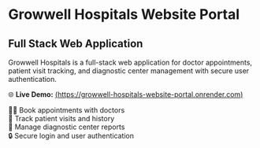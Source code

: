 # Growwell Hospitals Website Portal 
## Full Stack Web Application

Growwell Hospitals is a full-stack web application for doctor appointments, patient visit tracking, and diagnostic center management with secure user authentication.

🌐 **Live Demo:** [(https://growwell-hospitals-website-portal.onrender.com)](https://growwell-hospitals-website-portal.onrender.com)

👨‍⚕️ Book appointments with doctors  
🏥 Track patient visits and history  
🧪 Manage diagnostic center reports  
🔒 Secure login and user authentication  
